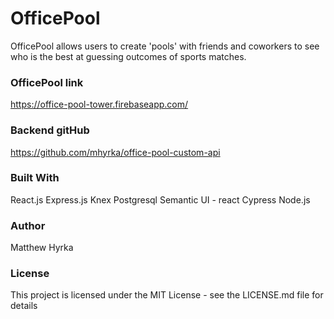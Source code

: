 # **OfficePool**
OfficePool allows users to create 'pools' with friends and coworkers to see who
is the best at guessing outcomes of sports matches.

### **OfficePool link**
https://office-pool-tower.firebaseapp.com/


### **Backend gitHub**
https://github.com/mhyrka/office-pool-custom-api


### **Built With**
React.js
Express.js
Knex
Postgresql
Semantic UI - react
Cypress
Node.js

### **Author**
Matthew Hyrka

### **License**
This project is licensed under the MIT License - see the LICENSE.md file for details
